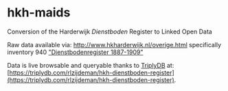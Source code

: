 # hkh-maids
Conversion of the Harderwijk *Dienstboden* Register to Linked Open Data

Raw data available via: http://www.hkharderwijk.nl/overige.html specifically inventory 940 ["Dienstbodenregister 1887-1909"](http://www.hkharderwijk.nl/nah/inv%20940%20Dienstbodenregister%201887-1909.pdf)

Data is live browsable and queryable thanks to [TriplyDB](https://triply.cc) at: [https://triplydb.com/rlzijdeman/hkh-dienstboden-register](https://triplydb.com/rlzijdeman/hkh-dienstboden-register).

